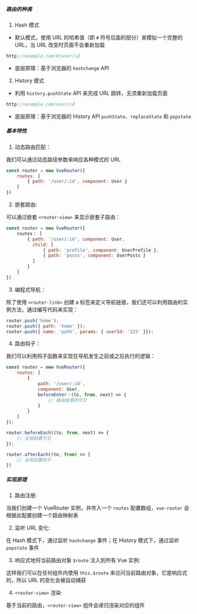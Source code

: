 ##### 路由的种类

1. Hash 模式

* 默认模式，使用 URL 的哈希值（即 `#` 符号后面的部分）来模拟一个完整的 URL，当 URL 改变时页面不会重新加载

```JavaScript
http://example.com/#/user/id
```

* 底层原理：基于浏览器的 `hashchange` API

2. History 模式

* 利用 `history.pushState` API 来完成 URL 跳转，无须重新加载页面

```JavaScript
http://example.com/user/id
```

* 底层原理：基于浏览器的 History API `pushState`、`replaceState` 和 `popstate` 

##### 基本特性

1. 动态路由匹配：

我们可以通过动态路径参数来响应各种模式的 URL

```JavaScript
const router = new VueRouter({
	routes: [
		{ path: '/user/:id', component: User }
	]
})
```

2. 嵌套路由:

可以通过嵌套 `<router-view>` 来显示嵌套子路由：

```JavaScript
const router = new VueRouter({
	routes： [
		{ path: '/user/:id', component: User,
		  child: [
			  { path: 'profile', component: UserProfile },
			  { path: 'posts', component: UserPosts }
		  ]
		}
	]
})
```

3. 编程式导航：

除了使用 `<router-link>` 创建 a 标签来定义导航链接，我们还可以利用路由的实例方法，通过编写代码来实现：

```JavaScript
router.push('home');
router.push({ path: 'home' });
router.push({ name: 'path', params: { userId: '123' }});
```

4. 路由钩子：

我们可以利用钩子函数来实现在导航发生之前或之后执行的逻辑：

```JavaScript
const router = new VueRouter({
	routes: [
		{
			path: '/user/:id',
			component: User,
			beforeEnter：(to, from, next) => {
				// 路由独享的守卫
			}
		}
	]
});

router.beforeEach((to, from, next) => {
	// 全局前置守卫
});

router.afterEach((to, from) => {
	// 全局后置钩子
})
```

##### 实现原理

1. 路由注册:

当我们创建一个 VueRouter 实例，并传入一个 `routes` 配置数组，`vue-router` 会根据此配置创建一个路由映射表

2. 监听 URL 变化:

在 Hash 模式下，通过监听 `hashchange` 事件；在 History 模式下，通过监听 `popstate` 事件

3. 响应式地将当前路由对象 `$route` 注入到所有 Vue 实例:

这样我们可以在任何组件内使用 `this.$route` 来访问当前路由对象，它是响应式的，所以 URL 的变化会被自动捕获

4. `<router-view>` 渲染:

基于当前的路由，`<router-view>` 组件会递归渲染对应的组件